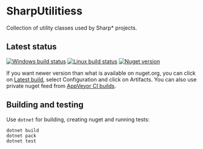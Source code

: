 # SharpUtilitiess
Collection of utility classes used by Sharp* projects.

## Latest status
[![Windows build status](https://ci.appveyor.com/api/projects/status/8muqi1yflu6gryri/branch/master?svg=true)](https://ci.appveyor.com/project/southpolenator/sharputils/branch/master)
[![Linux build status](https://travis-ci.org/southpolenator/SharpUtils.svg?branch=master)](https://travis-ci.org/southpolenator/SharpUtils)
[![Nuget version](https://img.shields.io/nuget/v/sharputilities.svg?style=flat)](https://www.nuget.org/packages/sharputilities/)

If you want newer version than what is available on nuget.org, you can click on [Latest build](https://ci.appveyor.com/project/southpolenator/sharputils/branch/master), select Configuration and click on Artifacts. You can also use private nuget feed from [AppVeyor CI builds](https://ci.appveyor.com/nuget/sharputils-fsrqkyoeqb08).

## Building and testing
Use `dotnet` for building, creating nuget and running tests:
```
dotnet build
dotnet pack
dotnet test
```
